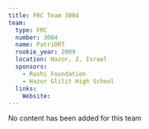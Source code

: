 ```yaml
---
title: FRC Team 3084
team:
  type: FRC
  number: 3084
  name: PatriORT
  rookie_year: 2009
  location: Hazor, Z, Israel
  sponsors:
    - Rashi Foundation
    - Hazor Glilit High School
  links:
    Website: 
---
```

No content has been added for this team